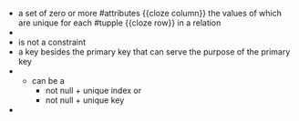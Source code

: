 - a set of zero or more #attributes {{cloze column}} the values of which are unique for each #tupple {{cloze row}} in a relation
-
- is not a constraint
- a key besides the primary key that can serve the purpose of the primary key
-
	- can be a
		- not null + unique index or
		- not null + unique key
-